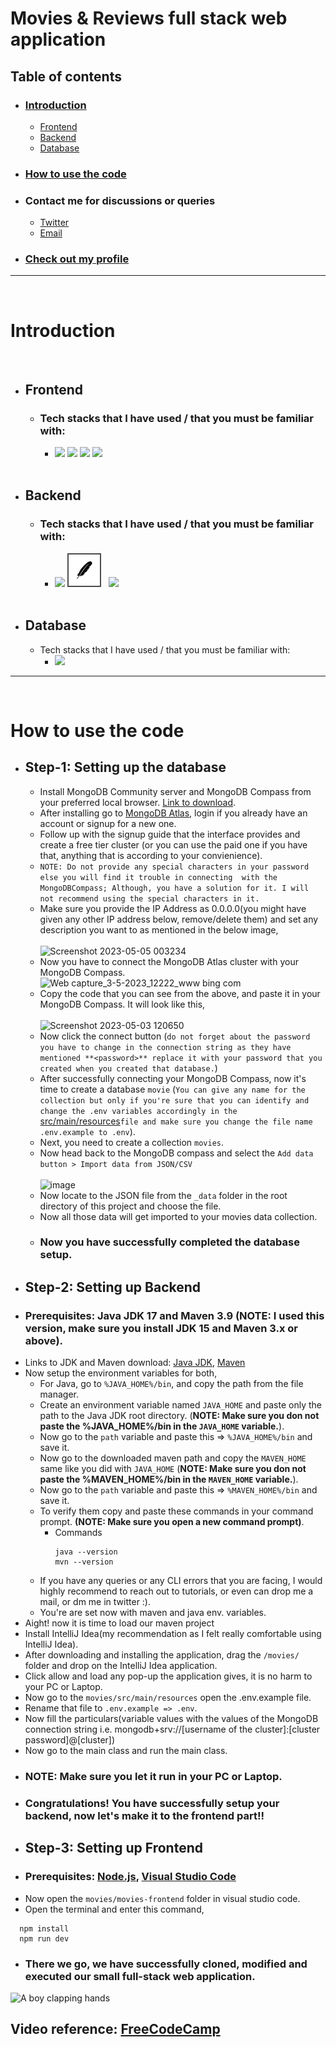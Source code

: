 # Movies & Reviews full stack web application

## Table of contents
- ### [Introduction](#introduction)
  - [Frontend](#frontend)
  - [Backend](#backend)
  - [Database](#database)
- ### [How to use the code](#how-to-use-the-code-1)
- ### Contact me for discussions or queries
  - [Twitter](https://twitter.com/sharathlingams)
  - [Email](mailto:sharathprof1517@gmail.com)
- ### [Check out my profile](https://github.com/Sharath-1517)
<hr>
<br>

# Introduction
<br>

  - ## Frontend
    - ### Tech stacks that I have used / that you must be familiar with:<br>
      - [<img src="https://cdn.jsdelivr.net/gh/devicons/devicon/icons/html5/html5-original-wordmark.svg" height="50"/>](https://www.w3schools.com/html/) [<img src="https://cdn.jsdelivr.net/gh/devicons/devicon/icons/css3/css3-original-wordmark.svg" height="50"/>](https://www.w3schools.com/Css/) [<img src="https://cdn.jsdelivr.net/gh/devicons/devicon/icons/react/react-original-wordmark.svg" height="50"/>](https://react.dev/) [<img src="https://cdn.jsdelivr.net/gh/devicons/devicon/icons/javascript/javascript-original.svg" height="50"/>](https://developer.mozilla.org/en-US/docs/Web/javascript) <br><br>
  - ## Backend
    - ### Tech stacks that I have used / that you must be familiar with:<br>
      - [<img src="https://cdn.jsdelivr.net/gh/devicons/devicon/icons/java/java-original-wordmark.svg" height="50"/>](https://dev.java/learn/) [<img src="icons/maven.png" height="50" style="border: 2px solid #504B4B"/>](https://maven.apache.org/) &nbsp;&nbsp;[<img src="https://cdn.jsdelivr.net/gh/devicons/devicon/icons/spring/spring-original-wordmark.svg" height="50"/>](https://spring.io/projects/spring-boot) <br><br>
  - ## Database
    - Tech stacks that I have used / that you must be familiar with:<br>
      - [<img src="https://cdn.jsdelivr.net/gh/devicons/devicon/icons/mongodb/mongodb-original-wordmark.svg" height="50"/>](https://www.mongodb.com/docs/guides/)
<hr>
<br>

# How to use the code

  - ## Step-1: Setting up the database
    - Install MongoDB Community server and MongoDB Compass from your preferred local browser. [Link to download](https://fastdl.mongodb.org/windows/mongodb-windows-x86_64-6.0.5-signed.msi).
    - After installing go to [MongoDB Atlas](https://account.mongodb.com/account/login), login if you already have an account or signup for a new one.
    - Follow up with the signup guide that the interface provides and create a free tier cluster (or you can use the paid one if you have that, anything that is according to your convienience).
    - `NOTE: Do not provide any special characters in your password else you will find it trouble in connecting  with the MongoDBCompass; Although, you have a solution for it. I will not recommend using the special characters in it.`
    - Make sure you provide the IP Address as 0.0.0.0(you might have given any other IP address below, remove/delete them) and set any description you want to as mentioned in the below image, <br><br>
    ![Screenshot 2023-05-05 003234](https://user-images.githubusercontent.com/111525679/236303854-4c360fbd-8cb8-43ee-848e-67c14c5e1e1f.png)
    - Now you have to connect the MongoDB Atlas cluster with your MongoDB Compass.
    ![Web capture_3-5-2023_12222_www bing com](https://user-images.githubusercontent.com/111525679/235846283-d3d00b14-2e20-4cb0-9f6b-f367694f5b2f.jpeg)
    - Copy the code that you can see from the above, and paste it in your MongoDB Compass. It will look like this, <br><br>
    ![Screenshot 2023-05-03 120650](https://user-images.githubusercontent.com/111525679/235846789-ff3cd9e0-d2d6-41c2-bd2c-f0550dae5f06.png)
    - Now click the connect button (`do not forget about the password you have to change in the connection string as they have mentioned **<password>** replace it with your password that you created when you created that database.`)
    - After successfully connecting your MongoDB Compass, now it's time to create a database `movie` (`You can give any name for the collection but only if you're sure that you can identify and change the .env variables accordingly in the` [src/main/resources](https://github.com/Sharath-1517/movie-application/blob/main/movies/src/main/resources/.env.example)`file and make sure you change the file name .env.example to .env`).
    - Next, you need to create a collection `movies`.
    - Now head back to the MongoDB compass and select the `Add data button > Import data from JSON/CSV` <br><br>
    ![image](https://user-images.githubusercontent.com/111525679/235850701-293370b0-9718-4127-abbe-a649a34baa9b.png)
    - Now locate to the JSON file from the `_data` folder in the root directory of this project and choose the file.
    - Now all those data will get imported to your movies data collection.
    - ### Now you have successfully completed the database setup.
  - ## Step-2: Setting up Backend
  - ### Prerequisites: Java JDK 17 and Maven 3.9 (NOTE: I used this version, make sure you install JDK 15 and Maven 3.x or above).
  - Links to JDK and Maven download: [Java JDK](https://www.oracle.com/java/technologies/downloads/#java17), [Maven](https://maven.apache.org/download.cgi)
  - Now setup the environment variables for both,
    - For Java, go to `%JAVA_HOME%/bin`, and copy the path from the file manager.
    - Create an environment variable named `JAVA_HOME` and paste only the path to the Java JDK root directory. (**NOTE: Make sure you don not paste the %JAVA_HOME%/bin in the `JAVA_HOME` variable.**).
    - Now go to the `path` variable and paste this => `%JAVA_HOME%/bin` and save it.
    - Now go to the downloaded maven path and copy the `MAVEN_HOME` same like you did with `JAVA_HOME` (**NOTE: Make sure you don not paste the %MAVEN_HOME%/bin in the `MAVEN_HOME` variable.**).
    - Now go to the `path` variable and paste this => `%MAVEN_HOME%/bin` and save it.
    - To verify them copy and paste these commands in your command prompt. **(NOTE: Make sure you open a new command prompt)**.
      - Commands
        ``` 
        java --version
        mvn --version 
        ```
    - If you have any queries or any CLI errors that you are facing, I would highly recommend to reach out to tutorials, or even can drop me a mail, or dm me in twitter :).
    - You're are set now with maven and java env. variables.
   - Aight! now it is time to load our maven project
   - Install IntelliJ Idea(my recommendation as I felt really comfortable using IntelliJ Idea).
   - After downloading and installing the application, drag the `/movies/` folder and drop on the IntelliJ Idea application.
   - Click allow and load any pop-up the application gives, it is no harm to your PC or Laptop.
   - Now go to the `movies/src/main/resources` open the .env.example file.
   - Rename that file to `.env.example => .env`.
   - Now fill the particulars(variable values with the values of the MongoDB connection string i.e. mongodb+srv://[username of the cluster]:[cluster password]@[cluster])
   - Now go to the main class and run the main class.
   - ### NOTE: Make sure you let it run in your PC or Laptop.
   - ### Congratulations! You have successfully setup your backend, now let's make it to the frontend part!!
  - ## Step-3: Setting up Frontend
   - ### Prerequisites: [Node.js](https://nodejs.org/en), [Visual Studio Code](https://code.visualstudio.com/)
   - Now open the `movies/movies-frontend` folder in visual studio code.
   - Open the terminal and enter this command,
  ```
    npm install 
    npm run dev
  ```
  - ### There we go, we have successfully cloned, modified and executed our small full-stack web application.
<img src="https://media1.giphy.com/media/2sXf9PbHcEdE1x059I/giphy.gif" alt="A boy clapping hands"> <br>
## Video reference: [FreeCodeCamp](https://www.youtube.com/watch?v=5PdEmeopJVQ)
